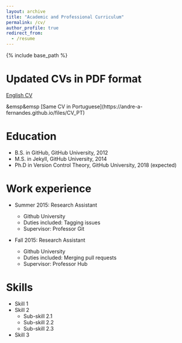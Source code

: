 ```yaml
---
layout: archive
title: "Academic and Professional Curriculum"
permalink: /cv/
author_profile: true
redirect_from:
  - /resume
---
```


{% include base_path %}

Updated CVs in PDF format
=====

[English CV](https://andre-a-fernandes.github.io/files/CV_EN)
<p>&emsp&emsp<!p>
[Same CV in Portuguese](https://andre-a-fernandes.github.io/files/CV_PT)

Education
======
* B.S. in GitHub, GitHub University, 2012
* M.S. in Jekyll, GitHub University, 2014
* Ph.D in Version Control Theory, GitHub University, 2018 (expected)

Work experience
======
* Summer 2015: Research Assistant
  * Github University
  * Duties included: Tagging issues
  * Supervisor: Professor Git

* Fall 2015: Research Assistant
  * Github University
  * Duties included: Merging pull requests
  * Supervisor: Professor Hub
  
Skills
======
* Skill 1
* Skill 2
  * Sub-skill 2.1
  * Sub-skill 2.2
  * Sub-skill 2.3
* Skill 3
